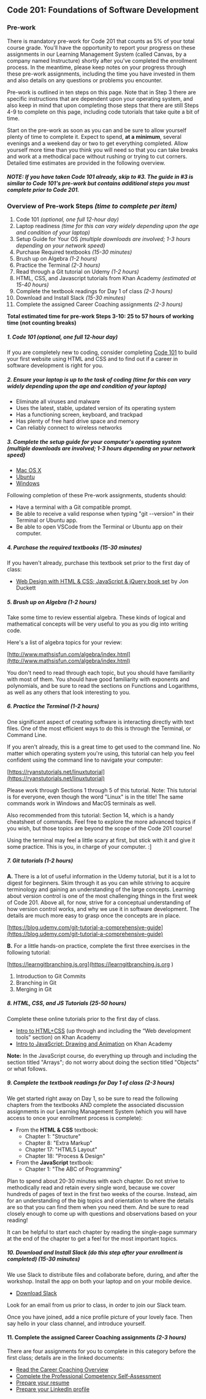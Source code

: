 Code 201: Foundations of Software Development
-----------------------

### Pre-work

There is mandatory pre-work for Code 201 that counts as 5% of your total course grade. You'll have the opportunity to report your progress on these assignments in our Learning Management System (called Canvas, by a company named Instructure) shortly after you've completed the enrollment process. In the meantime, please keep notes on your progress through these pre-work assignments, including the time you have invested in them and also details on any questions or problems you encounter.

Pre-work is outlined in ten steps on this page. Note that in Step 3 there are specific instructions that are dependent upon your operating system, and also keep in mind that upon completing those steps that there are still Steps 4-9 to complete on this page, including code tutorials that take quite a bit of time.

Start on the pre-work as soon as you can and be sure to allow yourself plenty of time to complete it. Expect to spend, **at a minimum**, several evenings and a weekend day or two to get everything completed. Allow yourself more time than you think you will need so that you can take breaks and work at a methodical pace without rushing or trying to cut corners. Detailed time estimates are provided in the following overview.

##### NOTE: If you have taken Code 101 already, skip to #3. The guide in #3 is similar to Code 101's pre-work but contains additional steps you must complete prior to Code 201.

### Overview of Pre-work Steps *(time to complete per item)*

1. Code 101 *(optional, one full 12-hour day)*
1. Laptop readiness *(time for this can vary widely depending upon the age and condition of your laptop)*
1. Setup Guide for Your OS *(multiple downloads are involved; 1-3 hours depending on your network speed)*
1. Purchase Required textbooks *(15-30 minutes)*
1. Brush up on Algebra *(1-2 hours)*
1. Practice the Terminal *(2-3 hours)*
1. Read through a Git tutorial on Udemy *(1-2 hours)*
1. HTML, CSS, and Javascript tutorials from Khan Academy *(estimated at 15-40 hours)*
1. Complete the textbook readings for Day 1 of class *(2-3 hours)*
1. Download and Install Slack *(15-30 minutes)*
1. Complete the assigned Career Coaching assignments *(2-3 hours)*

**Total estimated time for pre-work Steps 3-10: 25 to 57 hours of working time (not counting breaks)**

##### 1. Code 101 *(optional, one full 12-hour day)*
If you are completely new to coding, consider completing <a href="https://www.codefellows.org/courses/code-101/intro-to-software-development-and-careers-in-tech">Code 101</a> to build your first website using HTML and CSS and to find out if a career in software development is right for you.

##### 2. Ensure your laptop is up to the task of coding *(time for this can vary widely depending upon the age and condition of your laptop)*

  - Eliminate all viruses and malware
  - Uses the latest, stable, updated version of its operating system
  - Has a functioning screen, keyboard, and trackpad
  - Has plenty of free hard drive space and memory
  - Can reliably connect to wireless networks

##### 3. Complete the setup guide for your computer's operating system *(multiple downloads are involved; 1-3 hours depending on your network speed)*

  - [Mac OS X](prework/mac/1_terminal.md)
  - [Ubuntu](prework/ubuntu/1_terminal.md)
  - [Windows](prework/windows/01_preface.md)

Following completion of these Pre-work assignments, students should:
 - Have a terminal with a Git compatible prompt.
 - Be able to receive a valid response when typing "git --version" in their Terminal or Ubuntu app.
 - Be able to open VSCode from the Terminal or Ubuntu app on their computer.

##### 4. Purchase the required textbooks *(15-30 minutes)*

If you haven't already, purchase this textbook set prior to the first day of class:

  - <a href="http://www.amazon.com/Web-Design-HTML-JavaScript-jQuery/dp/1119038634/ref=mt_hardcover?_encoding=UTF8&amp;me=">Web Design with HTML &amp; CSS; JavaScript &amp; jQuery book set</a> by Jon Duckett

##### 5. Brush up on Algebra *(1-2 hours)*

Take some time to review essential algebra. These kinds of logical and mathematical concepts will be very useful to you as you dig into writing code.

Here's a list of algebra topics for your review:

[http://www.mathsisfun.com/algebra/index.html](http://www.mathsisfun.com/algebra/index.html)

You don't need to read through each topic, but you should have familiarity with most of them. You should have good familiarity with exponents and polynomials, and be sure to read the sections on Functions and Logarithms, as well as any others that look interesting to you.

##### 6. Practice the Terminal *(1-2 hours)*

One significant aspect of creating software is interacting directly with text files. One of the most efficient ways to do this is through the Terminal, or Command Line.

If you aren't already, this is a great time to get used to the command line. No matter which operating system you're using, this tutorial can help you feel confident using the command line to navigate your computer:

[https://ryanstutorials.net/linuxtutorial](https://ryanstutorials.net/linuxtutorial)

Please work through Sections 1 through 5 of this tutorial. Note: This tutorial is for everyone, even though the word "Linux" is in the title! The same commands work in Windows and MacOS terminals as well.

Also recommended from this tutorial: Section 14, which is a handy cheatsheet of commands. Feel free to explore the more advanced topics if you wish, but those topics are beyond the scope of the Code 201 course!

Using the terminal may feel a little scary at first, but stick with it and give it some practice. This is you, in charge of your computer. :]

##### 7. Git tutorials *(1-2 hours)*

**A.** There is a lot of useful information in the Udemy tutorial, but it is a lot to digest for beginners. Skim through it as you can while striving to acquire terminology and gaining an understanding of the large concepts. Learning about version control is one of the most challenging things in the first week of Code 201. Above all, for now, strive for a conceptual understanding of how version control works, and why we use it in software development. The details are much more easy to grasp once the concepts are in place.

[https://blog.udemy.com/git-tutorial-a-comprehensive-guide](https://blog.udemy.com/git-tutorial-a-comprehensive-guide)

**B.** For a little hands-on practice, complete the first three exercises in the following tutorial:

[https://learngitbranching.js.org](https://learngitbranching.js.org )

1. Introduction to Git Commits
1. Branching in Git
1. Merging in Git

##### 8. HTML, CSS, and JS Tutorials *(25-50 hours)*
Complete these online tutorials prior to the first day of class.

   - <a href="https://www.khanacademy.org/computing/computer-programming/html-css">Intro to HTML+CSS</a> (up through and including the “Web development tools” section) on Khan Academy
   - <a href="https://www.khanacademy.org/computing/computer-programming/programming">Intro to JavaScript: Drawing and Animation</a> on Khan Academy

   **Note:** In the JavaScript course, do everything up through and including the section titled "Arrays"; do not worry about doing the section titled "Objects" or what follows.

##### 9. Complete the textbook readings for Day 1 of class *(2-3 hours)*

We get started right away on Day 1, so be sure to read the following chapters from the textbooks AND complete the associated discussion assignments in our Learning Management System (which you will have access to once your enrollment process is complete):

- From the **HTML & CSS** textbook:
  - Chapter 1: "Structure"
  - Chapter 8: "Extra Markup"
  - Chapter 17: "HTML5 Layout"
  - Chapter 18: "Process & Design"
- From the **JavaScript** textbook:
  - Chapter 1: "The ABC of Programming"

Plan to spend about 20-30 minutes with each chapter. Do not strive to methodically read and retain every single word, because we cover hundreds of pages of text in the first two weeks of the course. Instead, aim for an understanding of the big topics and orientation to where the details are so that you can find them when you need them. And be sure to read closely enough to come up with questions and observations based on your reading!

It can be helpful to start each chapter by reading the single-page summary at the end of the chapter to get a feel for the most important topics.

##### 10. Download and Install Slack (do this step after your enrollment is completed) *(15-30 minutes)*

We use Slack to distribute files and collaborate before, during, and after the workshop. Install the app on both your laptop and on your mobile device.

  - [Download Slack](https://slack.com/downloads)

Look for an email from us prior to class, in order to join our Slack team.

Once you have joined, add a nice profile picture of your lovely face. Then say hello in your class channel, and introduce yourself.

#### 11. Complete the assigned Career Coaching assignments *(2-3 hours)*

There are four assignments for you to complete in this category before the first class; details are in the linked documents:

- [Read the Career Coaching Overview](https://codefellows.github.io/common_curriculum/career_coaching/)
- [Complete the Professional Competency Self-Assessment](https://codefellows.github.io/common_curriculum/career_coaching/Professional_Competency_Self-Assessment)
- [Prepare your resume](https://codefellows.github.io/common_curriculum/career_coaching/Code_201/Prepare_Your_Resume)
- [Prepare your LinkedIn profile](https://codefellows.github.io/common_curriculum/career_coaching/Code_201/Prepare_Your_LinkedIn)
